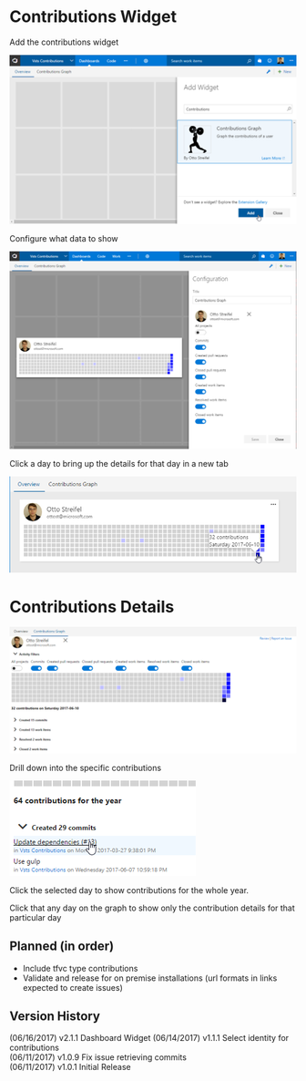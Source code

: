 # Contributions Widget
Add the contributions widget

![add widget](img/chooseWidget.png)

Configure what data to show

![configure widget](img/configureWidget.png)

Click a day to bring up the details for that day in a new tab

![click widget](img/clickWidget.png)


# Contributions Details

![contribution graph](img/contributionGraph.png)

Drill down into the specific contributions  

![specific contributions](img/timeWindow.png)  

Click the selected day to show contributions for the whole year.

Click that any day on the graph to show only the contribution details for that particular day

## Planned (in order)
- Include tfvc type contributions
- Validate and release for on premise installations (url formats in links expected to create issues)

## Version History
(06/16/2017) v2.1.1 Dashboard Widget
(06/14/2017) v1.1.1 Select identity for contributions  
(06/11/2017) v1.0.9 Fix issue retrieving commits  
(06/11/2017) v1.0.1 Initial Release
